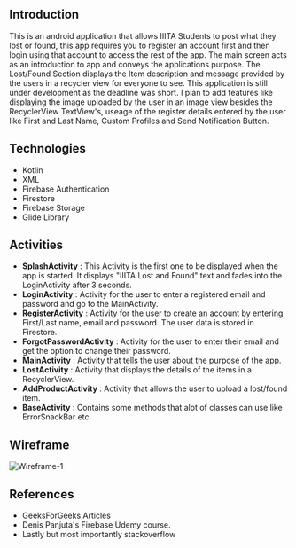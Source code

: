 
## Introduction

This is an android application that allows IIITA Students to post what they lost or found, this app requires you to register an account first and then login using that account to access the rest of the app. The main screen acts as an introduction to app and conveys the applications purpose. The Lost/Found Section displays the Item description and message provided by the users in a recycler view for everyone to see. This application is still under development as the deadline was short. I plan to add features like displaying the image uploaded by the user in an image view besides the RecyclerView TextView's, useage of the register details entered by the user like First and Last Name, Custom Profiles and Send Notification Button.
## Technologies

* Kotlin
* XML
* Firebase Authentication
* Firestore
* Firebase Storage
* Glide Library

## Activities

* **SplashActivity** : This Activity is the first one to be displayed when the app is started. It displays "IIITA Lost and Found" text  and fades into the LoginActivity after 3 seconds.
* **LoginActivity** : Activity for the user to enter a registered email and password and go to the MainActivity.
* **RegisterActivity** : Activity for the user to create an account by entering First/Last name, email and password. The user data is stored in Firestore.
* **ForgotPasswordActivity** : Activity for the user to enter their email and get the option to change their password.
* **MainActivity** : Activity that tells the user about the purpose of the app.
* **LostActivity** : Activity that displays the details of the items in a RecyclerView.
* **AddProductActivity** : Activity that allows the user to upload a lost/found item.
* **BaseActivity** : Contains some methods that alot of classes can use like ErrorSnackBar etc.

## Wireframe
![Wireframe-1](https://user-images.githubusercontent.com/97402494/189099046-d52138c7-4d88-40b3-86da-519f5481c04a.jpg)

## References
* GeeksForGeeks Articles
* Denis Panjuta's Firebase Udemy course.
* Lastly but most importantly stackoverflow
